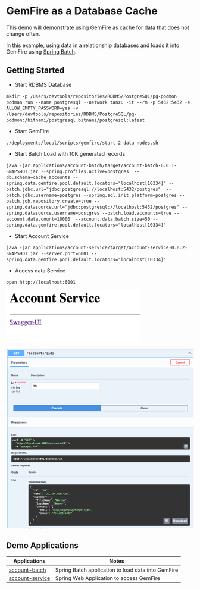 # GemFire as a Database Cache

This demo will demonstrate using GemFire as cache for data that does not change often. 

In this example, using data in a relationship databases
and loads it into GemFire using [Spring Batch](https://spring.io/projects/spring-batch).


## Getting Started


- Start RDBMS Database
```shell
mkdir -p /Users/devtools/repositories/RDBMS/PostgreSQL/pg-podmon
podman run --name postgresql --network tanzu -it --rm -p 5432:5432 -e ALLOW_EMPTY_PASSWORD=yes -v /Users/devtools/repositories/RDBMS/PostgreSQL/pg-podmon:/bitnami/postgresql bitnami/postgresql:latest
```
- Start GemFire
```shell
./deployments/local/scripts/gemfire/start-2-data-nodes.sh
```

- Start Batch Load with 10K generated records
```shell
java -jar applications/account-batch/target/account-batch-0.0.1-SNAPSHOT.jar --spring.profiles.active=postgres  --db.schema=cache_accounts --spring.data.gemfire.pool.default.locators="localhost[10334]" --batch.jdbc.url="jdbc:postgresql://localhost:5432/postgres"  --batch.jdbc.username=postgres --spring.sql.init.platform=postgres --batch.job.repository.create=true --spring.datasource.url="jdbc:postgresql://localhost:5432/postgres" --spring.datasource.username=postgres --batch.load.accounts=true --account.data.count=10000  --account.data.batch.size=50 --spring.data.gemfire.pool.default.locators="localhost[10334]" 
```
- Start Account Service
```shell
java -jar applications/account-service/target/account-service-0.0.2-SNAPSHOT.jar --server.port=6001 --spring.data.gemfire.pool.default.locators="localhost[10334]"
```
- Access data Service

```shell
open http://localhost:6001
```
![swagger-ui.png](imgs/swagger-ui.png)


![get-account.png](imgs/get-account.png)


## Demo Applications

| Applications                                              | Notes                                                 |
|-----------------------------------------------------------|-------------------------------------------------------| 
| [account-batch](../../../applications/account-batch)      | Spring Batch application to load data into GemFire    |
| [account-service](../../../applications/account-service)  | Spring Web Application to access GemFire              |


